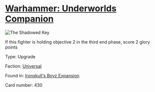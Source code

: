 # [Warhammer: Underworlds Companion](https://guidokessels.github.io/wh-underworlds)

  

![The Shadowed Key](https://warhammerunderworlds.com/wp-content/uploads/sites/6/2017/12/430_ENG-The-Shadowed-Key.png)

If this fighter is holding objective 2 in the third end phase, score 2 glory points

Type: Upgrade

Faction: [Universal](https://guidokessels.github.io/wh-underworlds/factions/universal.md)

Found in: [Ironskull's Boyz Expansion](https://guidokessels.github.io/wh-underworlds/locations/ironskulls-boyz-expansion.md)

Card number: 430
